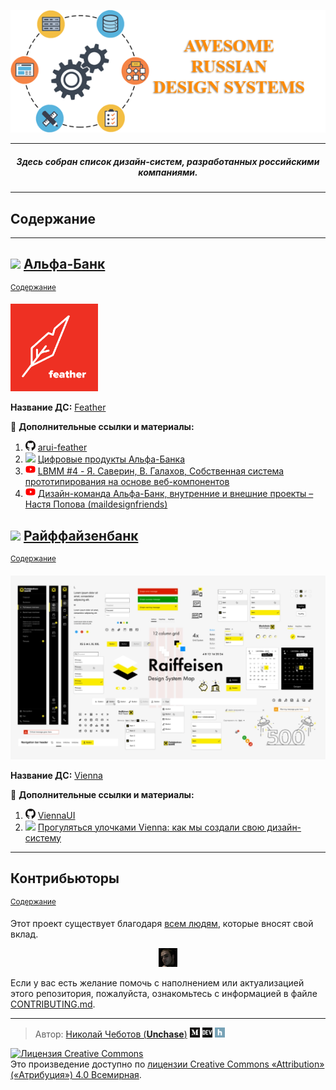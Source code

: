 <p align="center">
  <a href="https://github.com/unchase/awesome-russian-design-systems">
    <img src="img/ards-logo.png" alt="Awesome Russian Design Systems Logo">
  </a>
</p>

---

<h5 align="center">Здесь собран список дизайн-систем, разработанных российскими компаниями.</h5>

---

## <a name="содержание"></a>Содержание

---

## [![](https://favicon.yandex.net/favicon/alfabank.ru)](https://alfabank.ru/) [Альфа-Банк](https://alfabank.ru/)

<sup>[Содержание](#содержание)</sup>

<a href="https://design.alfabank.ru/" target="_blank"><img width="140" height="140" title="arui-feather" src="img/design-systems/feather.svg" /></a>

**Название ДС:** [Feather](https://design.alfabank.ru/)

:book: **Дополнительные ссылки и материалы:** 
1. ![GitHub](img/favicons/github.com.png) [arui-feather](https://github.com/alfa-laboratory/arui-feather)
1. ![](https://favicon.yandex.net/favicon/digital.alfabank.ru) [Цифровые продукты Альфа-Банка](https://digital.alfabank.ru/designsystem)
1. ![YouTube](img/favicons/youtube.com.png) [LBMM #4 - Я. Саверин, В. Галахов, Собственная система прототипирования на основе веб-компонентов](https://www.youtube.com/watch?v=2Mp6DD-gUjU)
1. ![YouTube](img/favicons/youtube.com.png) [Дизайн-команда Альфа-Банк, внутренние и внешние проекты – Настя Попова (maildesignfriends)](https://www.youtube.com/watch?v=n8WggChqu0s)

## [![](https://favicon.yandex.net/favicon/raiffeisen.ru)](https://www.raiffeisen.ru/) [Райффайзенбанк](https://www.raiffeisen.ru/)

<sup>[Содержание](#содержание)</sup>

[![Vienna](img/design-systems/vienna.webp)](https://raif-brand.ru/)

**Название ДС:** [Vienna](https://raif-brand.ru/)

:book: **Дополнительные ссылки и материалы:**
1. ![GitHub](img/favicons/github.com.png) [ViennaUI](https://github.com/Raiffeisen-DGTL/ViennaUI)
1. ![](https://favicon.yandex.net/favicon/vc.ru) [Прогуляться улочками Vienna: как мы создали свою дизайн-систему](https://vc.ru/design/90566-progulyatsya-ulochkami-vienna-kak-my-sozdali-svoyu-dizayn-sistemu)





---

## Контрибьюторы

<sup>[Содержание](#содержание)</sup>

Этот проект существует благодаря [всем людям](https://github.com/unchase/awesome-russian-design-systems/graphs/contributors), которые вносят свой вклад.

<p align="center">
  <a href="https://github.com/unchase"><img width="30" src="img/contributors/unchase.jpg"></a>
</p>

Если у вас есть желание помочь с наполнением или актуализацией этого репозитория, пожалуйста, ознакомьтесь с информацией в файле [CONTRIBUTING.md](CONTRIBUTING.md).

---

> Автор: [Николай Чеботов (**Unchase**)](https://github.com/unchase) [![Medium](img/favicons/medium.com.png)](http://medium.com/@unchase) [![dev.to](img/favicons/dev.to.png)](http://dev.to/unchase) [![Habr](img/favicons/habr.com.png)](https://habr.com/ru/users/unchase/)

<a rel="license" href="http://creativecommons.org/licenses/by/4.0/"><img alt="Лицензия Creative Commons" style="border-width:0" src="https://i.creativecommons.org/l/by/4.0/88x31.png" /></a><br />Это произведение доступно по <a rel="license" href="http://creativecommons.org/licenses/by/4.0/">лицензии Creative Commons «Attribution» («Атрибуция») 4.0 Всемирная</a>.
